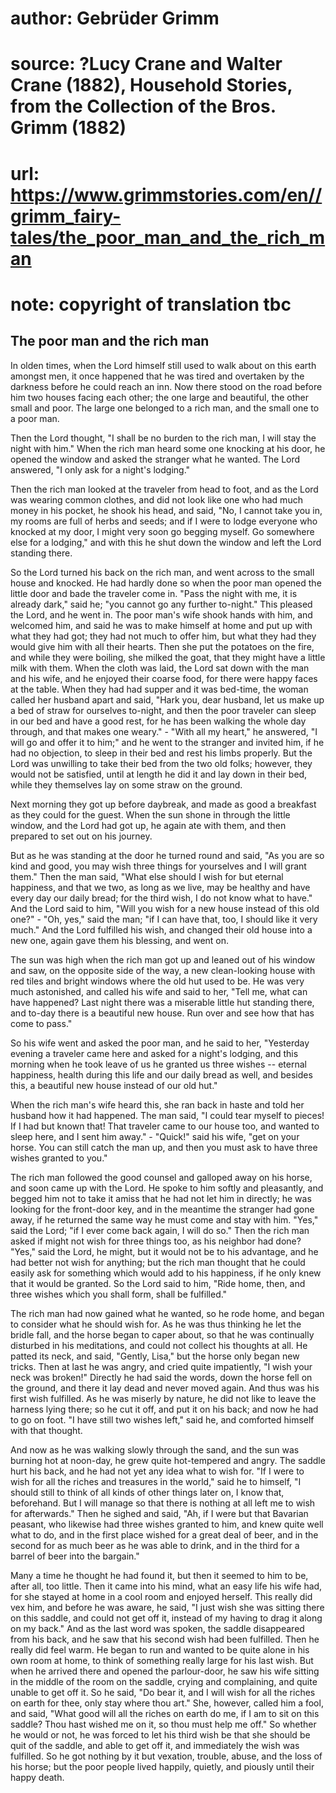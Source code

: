 # author: Gebrüder Grimm
# source: ?Lucy Crane and Walter Crane (1882), Household Stories, from the Collection of the Bros. Grimm (1882)
# url: https://www.grimmstories.com/en//grimm_fairy-tales/the_poor_man_and_the_rich_man
# note: copyright of translation tbc

## The poor man and the rich man 

In olden times, when the Lord himself still used to walk about on this
earth amongst men, it once happened that he was tired and overtaken by
the darkness before he could reach an inn. Now there stood on the road
before him two houses facing each other; the one large and beautiful,
the other small and poor. The large one belonged to a rich man, and the
small one to a poor man.

Then the Lord thought, "I shall be no burden to the rich man, I will
stay the night with him." When the rich man heard some one knocking at
his door, he opened the window and asked the stranger what he wanted.
The Lord answered, "I only ask for a night's lodging."

Then the rich man looked at the traveler from head to foot, and as the
Lord was wearing common clothes, and did not look like one who had much
money in his pocket, he shook his head, and said, "No, I cannot take
you in, my rooms are full of herbs and seeds; and if I were to lodge
everyone who knocked at my door, I might very soon go begging myself. Go
somewhere else for a lodging," and with this he shut down the window
and left the Lord standing there.

So the Lord turned his back on the rich man, and went across to the
small house and knocked. He had hardly done so when the poor man opened
the little door and bade the traveler come in. "Pass the night with me,
it is already dark," said he; "you cannot go any further to-night."
This pleased the Lord, and he went in. The poor man's wife shook hands
with him, and welcomed him, and said he was to make himself at home and
put up with what they had got; they had not much to offer him, but what
they had they would give him with all their hearts. Then she put the
potatoes on the fire, and while they were boiling, she milked the goat,
that they might have a little milk with them. When the cloth was laid,
the Lord sat down with the man and his wife, and he enjoyed their coarse
food, for there were happy faces at the table. When they had had supper
and it was bed-time, the woman called her husband apart and said, "Hark
you, dear husband, let us make up a bed of straw for ourselves to-night,
and then the poor traveler can sleep in our bed and have a good rest,
for he has been walking the whole day through, and that makes one
weary." - "With all my heart," he answered, "I will go and offer it
to him;" and he went to the stranger and invited him, if he had no
objection, to sleep in their bed and rest his limbs properly. But the
Lord was unwilling to take their bed from the two old folks; however,
they would not be satisfied, until at length he did it and lay down in
their bed, while they themselves lay on some straw on the ground.

Next morning they got up before daybreak, and made as good a breakfast
as they could for the guest. When the sun shone in through the little
window, and the Lord had got up, he again ate with them, and then
prepared to set out on his journey.

But as he was standing at the door he turned round and said, "As you
are so kind and good, you may wish three things for yourselves and I
will grant them." Then the man said, "What else should I wish for but
eternal happiness, and that we two, as long as we live, may be healthy
and have every day our daily bread; for the third wish, I do not know
what to have." And the Lord said to him, "Will you wish for a new
house instead of this old one?" - "Oh, yes," said the man; "if I can
have that, too, I should like it very much." And the Lord fulfilled his
wish, and changed their old house into a new one, again gave them his
blessing, and went on.

The sun was high when the rich man got up and leaned out of his window
and saw, on the opposite side of the way, a new clean-looking house with
red tiles and bright windows where the old hut used to be. He was very
much astonished, and called his wife and said to her, "Tell me, what
can have happened? Last night there was a miserable little hut standing
there, and to-day there is a beautiful new house. Run over and see how
that has come to pass."

So his wife went and asked the poor man, and he said to her, "Yesterday
evening a traveler came here and asked for a night's lodging, and this
morning when he took leave of us he granted us three wishes -- eternal
happiness, health during this life and our daily bread as well, and
besides this, a beautiful new house instead of our old hut."

When the rich man's wife heard this, she ran back in haste and told her
husband how it had happened. The man said, "I could tear myself to
pieces! If I had but known that! That traveler came to our house too,
and wanted to sleep here, and I sent him away." - "Quick!" said his
wife, "get on your horse. You can still catch the man up, and then you
must ask to have three wishes granted to you."

The rich man followed the good counsel and galloped away on his horse,
and soon came up with the Lord. He spoke to him softly and pleasantly,
and begged him not to take it amiss that he had not let him in directly;
he was looking for the front-door key, and in the meantime the stranger
had gone away, if he returned the same way he must come and stay with
him. "Yes," said the Lord; "if I ever come back again, I will do
so." Then the rich man asked if might not wish for three things too, as
his neighbor had done? "Yes," said the Lord, he might, but it would
not be to his advantage, and he had better not wish for anything; but
the rich man thought that he could easily ask for something which would
add to his happiness, if he only knew that it would be granted. So the
Lord said to him, "Ride home, then, and three wishes which you shall
form, shall be fulfilled."

The rich man had now gained what he wanted, so he rode home, and began
to consider what he should wish for. As he was thus thinking he let the
bridle fall, and the horse began to caper about, so that he was
continually disturbed in his meditations, and could not collect his
thoughts at all. He patted its neck, and said, "Gently, Lisa," but the
horse only began new tricks. Then at last he was angry, and cried quite
impatiently, "I wish your neck was broken!" Directly he had said the
words, down the horse fell on the ground, and there it lay dead and
never moved again. And thus was his first wish fulfilled. As he was
miserly by nature, he did not like to leave the harness lying there; so
he cut it off, and put it on his back; and now he had to go on foot. "I
have still two wishes left," said he, and comforted himself with that
thought.

And now as he was walking slowly through the sand, and the sun was
burning hot at noon-day, he grew quite hot-tempered and angry. The
saddle hurt his back, and he had not yet any idea what to wish for. "If
I were to wish for all the riches and treasures in the world," said he
to himself, "I should still to think of all kinds of other things later
on, I know that, beforehand. But I will manage so that there is nothing
at all left me to wish for afterwards." Then he sighed and said, "Ah,
if I were but that Bavarian peasant, who likewise had three wishes
granted to him, and knew quite well what to do, and in the first place
wished for a great deal of beer, and in the second for as much beer as
he was able to drink, and in the third for a barrel of beer into the
bargain."

Many a time he thought he had found it, but then it seemed to him to be,
after all, too little. Then it came into his mind, what an easy life his
wife had, for she stayed at home in a cool room and enjoyed herself.
This really did vex him, and before he was aware, he said, "I just wish
she was sitting there on this saddle, and could not get off it, instead
of my having to drag it along on my back." And as the last word was
spoken, the saddle disappeared from his back, and he saw that his second
wish had been fulfilled. Then he really did feel warm. He began to run
and wanted to be quite alone in his own room at home, to think of
something really large for his last wish. But when he arrived there and
opened the parlour-door, he saw his wife sitting in the middle of the
room on the saddle, crying and complaining, and quite unable to get off
it. So he said, "Do bear it, and I will wish for all the riches on
earth for thee, only stay where thou art." She, however, called him a
fool, and said, "What good will all the riches on earth do me, if I am
to sit on this saddle? Thou hast wished me on it, so thou must help me
off." So whether he would or not, he was forced to let his third wish
be that she should be quit of the saddle, and able to get off it, and
immediately the wish was fulfilled. So he got nothing by it but
vexation, trouble, abuse, and the loss of his horse; but the poor people
lived happily, quietly, and piously until their happy death.
